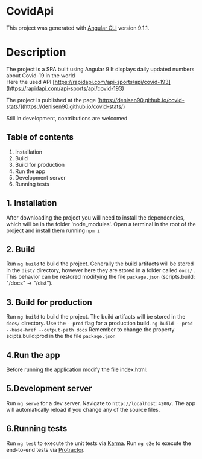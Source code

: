 # CovidApi

This project was generated with [Angular CLI](https://github.com/angular/angular-cli) version 9.1.1.


# Description

The project is a SPA built using Angular 9
It displays daily updated numbers about Covid-19 in the world  
Here the used API [https://rapidapi.com/api-sports/api/covid-193](https://rapidapi.com/api-sports/api/covid-193)

The project is published at the page [https://denisen90.github.io/covid-stats/](https://denisen90.github.io/covid-stats/)

Still in development, contributions are welcomed

## Table of contents
1. Installation
2. Build
3. Build for production
4. Run the app
5. Development server
6. Running tests


## 1. Installation
After downloading the project you will need to install the dependencies, which will be in the folder 'node_modules'. 
Open a terminal in the root of the project and install them running `npm i`


## 2. Build

Run `ng build` to build the project. Generally the build artifacts will be stored in the `dist/` directory, however here they are stored in a folder called `docs/` .
This behavior can be restored modifying the file `package.json` (scripts.build: "/docs" -> "/dist").


## 3. Build for production

Run `ng build` to build the project. The build artifacts will be stored in the `docs/` directory. 
Use the `--prod` flag for a production build.
`ng build --prod --base-href --output-path docs`
Remember to change the property scipts.build:prod in the the file `package.json` 


## 4.Run the app

Before running the application modify the file index.html:
<!-- delete this line-->
<!-- <base href="https://denisen90.github.io/covid-stats/" /> -->
<!-- uncomment this to run it locally -->
<!-- <base href="/" /> -->
 

## 5.Development server

Run `ng serve` for a dev server. Navigate to `http://localhost:4200/`. The app will automatically reload if you change any of the source files.


## 6.Running tests

Run `ng test` to execute the unit tests via [Karma](https://karma-runner.github.io).
Run `ng e2e` to execute the end-to-end tests via [Protractor](http://www.protractortest.org/).








